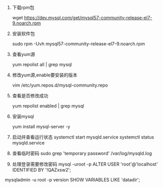 

1. 下载rpm包

    wget https://dev.mysql.com/get/mysql57-community-release-el7-9.noarch.rpm

2. 安装软件包

    sudo rpm -Uvh mysql57-community-release-el7-9.noarch.rpm

3. 查看yum源

    yum repolist all | grep mysql

4. 修改yum源,enable要安装的版本

    vim /etc/yum.repos.d/mysql-community.repo

5. 查看是否修改成功

    yum repolist enabled | grep mysql

6. 安装mysql

    yum install mysql-server -y

7. 启动并查看运行状态
    systemctl start mysqld.service
    systemctl status mysqld.service

8. 查看临时密码
    sudo grep 'temporary password' /var/log/mysqld.log

9. 处理登录需要修改密码
    mysql -uroot -p
    ALTER USER 'root'@'localhost' IDENTIFIED BY '!QAZxsw2';

 mysqladmin -u root -p version
 SHOW VARIABLES LIKE 'datadir';
